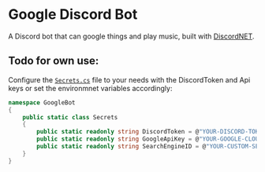 # Google Discord Bot
A Discord bot that can google things and play music, built with [DiscordNET](https://discordnet.dev/).

## Todo for own use:
Configure the [`Secrets.cs`](/GoogleBot/Secrets.cs) file to your needs with the DiscordToken and Api keys or set the environmnet variables accordingly:
```cs
namespace GoogleBot
{
    public static class Secrets
    {
        public static readonly string DiscordToken = @"YOUR-DISCORD-TOKEN";
        public static readonly string GoogleApiKey = @"YOUR-GOOGLE-CLOUD-API-KEY";
        public static readonly string SearchEngineID = @"YOUR-CUSTOM-SEARCHENGINE-ID";
    }
}
```
